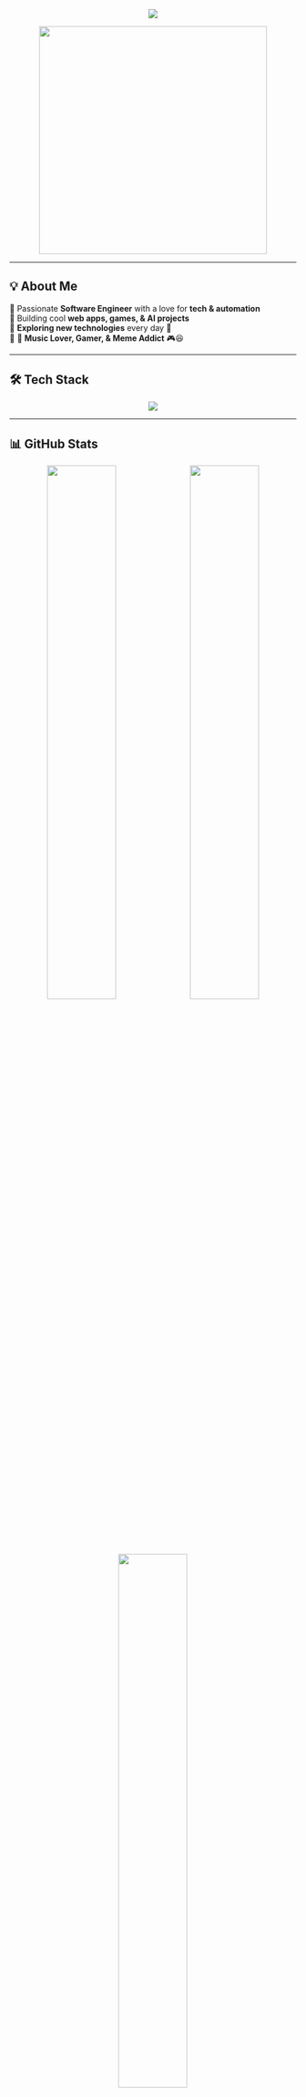 <!-- Banner -->
<p align="center">
  <img src="https://readme-typing-svg.herokuapp.com?font=Fira+Code&size=25&pause=1000&color=F77F00&center=true&vCenter=true&width=600&height=50&lines=Hey+there!+I'm+Prasanna+👋;Software+Developer+🚀;Tech+Enthusiast+💻;Always+Learning+New+Things+📚" />
</p>

<p align="center">
  <img src="https://media.giphy.com/media/qgQUggAC3Pfv687qPC/giphy.gif" width="400" />
</p>

---

## 💡 **About Me**  
🔹 Passionate **Software Engineer** with a love for **tech & automation**  
🔹 Building cool **web apps, games, & AI projects**  
🔹 **Exploring new technologies** every day 🚀  
🔹 🎵 **Music Lover, Gamer, & Meme Addict** 🎮😆  

---

## 🛠 **Tech Stack**  
<p align="center">
  <img src="https://skillicons.dev/icons?i=js,ts,react,nextjs,nodejs,express,mongodb,tailwind,git,github,vscode,docker" />
</p>

---

## 📊 **GitHub Stats**  
<div align="center">
  <img src="https://github-readme-stats.vercel.app/api?username=prasanna192005show_icons=true&theme=radical&hide_border=true&count_private=true" width="49%" />
  <img src="https://streak-stats.demolab.com?user=prasanna192005&theme=radical&hide_border=true" width="49%" />
  <img src="https://github-readme-stats.vercel.app/api/top-langs/?username=prasanna192005&layout=compact&theme=radical&hide_border=true" width="49%" />
</div>

---

## 🎮 **Fun Zone**  

🔥 **My Contribution Snake:**  
<p align="center">
  <img src="https://github.com/prasanna192005/prasanna192005/raw/output/github-contribution-grid-snake.svg" />
</p>

🎵 **Now Playing on Spotify:**  
<p align="center">
  <img src="https://spotify-github-profile.vercel.app/api/view?uid=your-spotify-id&cover_image=true&theme=default" />
</p>

🐱‍💻 **Random Dev Meme:**  
<p align="center">
  <img src="https://random-memer.herokuapp.com/" width="400" />
</p>

---

## 🌎 **Let's Connect!**  
<p align="center">
  <a href="https://yourwebsite.com">
    <img src="https://img.shields.io/badge/Portfolio-%23FF4081.svg?&style=for-the-badge&logo=web&logoColor=white" />
  </a>
  <a href="https://linkedin.com/in/yourprofile">
    <img src="https://img.shields.io/badge/LinkedIn-%230077B5.svg?&style=for-the-badge&logo=linkedin&logoColor=white" />
  </a>
  <a href="https://twitter.com/yourhandle">
    <img src="https://img.shields.io/badge/Twitter-%231DA1F2.svg?&style=for-the-badge&logo=twitter&logoColor=white" />
  </a>
  <a href="mailto:your.email@example.com">
    <img src="https://img.shields.io/badge/Email-%23D14836.svg?&style=for-the-badge&logo=gmail&logoColor=white" />
  </a>
</p>

---

## 🌟 **Fun Fact!**  
> The first ever website is still online at [info.cern.ch](http://info.cern.ch)! 🌍💾  

---

**🔥 If you like my work, drop a ⭐ and let's connect! 🚀**  
